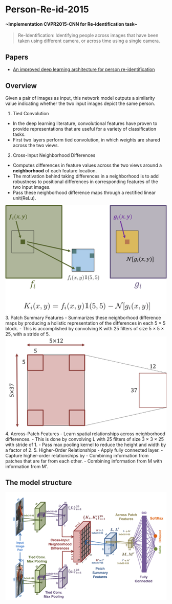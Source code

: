 # Person-Re-id-2015
#### \~Implementation CVPR2015-CNN for Re-identification task\~
>Re-Identification:
Identifying people across images that have been taken using different camera, or across time using a single camera.
## Papers
- [An improved deep learning architecture for person re-identification](https://ieeexplore.ieee.org/abstract/document/7299016)

## Overview
Given a pair of images as input, this network model outputs a similarity value indicating whether the two input images depict the same person.

1. Tied Convolution
  - In the deep learning literature, convolutional features have proven to provide representations that are useful for a variety of classification tasks.
  - First two layers perform tied convolution, in which weights are shared across the two views.
2. Cross-Input Neighborhood Differences
  - Computes differences in feature values across the two views around a <b>neighborhood</b> of each feature location.
  - The motivation behind taking differences in a neighborhood is to add robustness to positional differences in corresponding features of the two input images.
  - Pass these neighborhood difference maps through a rectified linear unit(ReLu).
  <img src="./img/Cross-Input.png">
3. Patch Summary Features
  - Summarizes these neighborhood difference maps by producing a holistic representation of the differences in each 5 × 5 block.
  - This is accomplished by convolving K with 25 filters of size 5 × 5 × 25, with a stride of 5.
  <img src="./img/Patch-Summary.png">
4. Across-Patch Features
  - Learn spatial relationships across neighborhood differences.
  - This is done by convolving L with 25 filters of size 3 × 3 × 25 with stride of 1.
  - Pass max pooling kernel to reduce the height and width by a factor of 2.
5. Higher-Order Relationships
  - Apply fully connected layer.
  - Capture higher-order relationships by
    - Combining information from patches that are far from each other.
    - Combining information from M with information from M'.

## The model structure
<img src="./img/model_structure.png">
